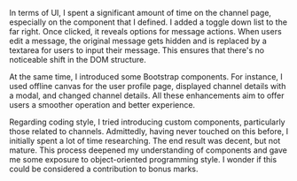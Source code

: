 In terms of UI, I spent a significant amount of time on the channel page, especially on the <channel-message> component that I defined. 
I added a toggle down list to the far right. Once clicked, it reveals options for message actions. 
When users edit a message, the original message gets hidden and is replaced by a textarea for users to input their message. 
This ensures that there's no noticeable shift in the <channel-message> DOM structure.

At the same time, I introduced some Bootstrap components. 
For instance, I used offline canvas for the user profile page, displayed channel details with a modal, and changed channel details.
All these enhancements aim to offer users a smoother operation and better experience.

Regarding coding style, I tried introducing custom components, particularly those related to channels. 
Admittedly, having never touched on this before, I initially spent a lot of time researching. The end result was decent, but not mature. 
This process deepened my understanding of components and gave me some exposure to object-oriented programming style. 
I wonder if this could be considered a contribution to bonus marks.